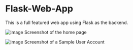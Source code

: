 # Flask-Web-App
This is a full featured web app using Flask as the backend. 

![image](https://user-images.githubusercontent.com/65605354/139425746-23770719-fd6d-4169-84ab-7a0c927223df.png)
 Screenshot of the home page
 
 ![image](https://user-images.githubusercontent.com/65605354/139426097-76dae3d5-3a5a-4049-9071-f72913ae4346.png)
Screenshot of a Sample User Account
